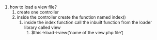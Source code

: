 1. how to load a view file?
	1. create one controller
	2. inside the controller create the function named index()
		1. inside the index function call the inbuilt function from the loader library called view
			1. $this->load->view('name of the view php file')
